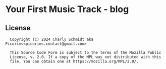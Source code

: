 # Your First Music Track - blog

## License

```
  Copyright (c) 2024 Charly Schmidt aka Picorims<picorims.contact@gmail.com>

  This Source Code Form is subject to the terms of the Mozilla Public
  License, v. 2.0. If a copy of the MPL was not distributed with this
  file, You can obtain one at https://mozilla.org/MPL/2.0/.
```